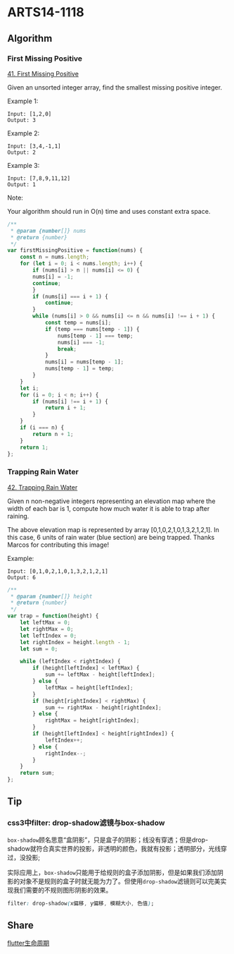# ARTS14-1118

## Algorithm

### First Missing Positive

[41. First Missing Positive](https://leetcode-cn.com/problems/first-Missing-positive/)

Given an unsorted integer array, find the smallest missing positive integer.

Example 1:

    Input: [1,2,0]
    Output: 3

Example 2:

    Input: [3,4,-1,1]
    Output: 2

Example 3:

    Input: [7,8,9,11,12]
    Output: 1

Note:

Your algorithm should run in O(n) time and uses constant extra space.

```javascript
/**
 * @param {number[]} nums
 * @return {number}
 */
var firstMissingPositive = function(nums) {
    const n = nums.length;
    for (let i = 0; i < nums.length; i++) {
        if (nums[i] > n || nums[i] <= 0) {
        nums[i] = -1;
        continue;
        }
        if (nums[i] === i + 1) {
            continue;
        }
        while (nums[i] > 0 && nums[i] <= n && nums[i] !== i + 1) {
            const temp = nums[i];
            if (temp === nums[temp - 1]) {
                nums[temp - 1] === temp;
                nums[i] === -1;
                break;
            }
            nums[i] = nums[temp - 1];
            nums[temp - 1] = temp;
        }
    }
    let i;
    for (i = 0; i < n; i++) {
        if (nums[i] !== i + 1) {
            return i + 1;
        }
    }
    if (i === n) {
        return n + 1;
    }
    return 1;
};
```

### Trapping Rain Water

[42. Trapping Rain Water](https://leetcode-cn.com/problems/trapping-rain-water/)

Given n non-negative integers representing an elevation map where the width of each bar is 1, compute how much water it is able to trap after raining.

The above elevation map is represented by array [0,1,0,2,1,0,1,3,2,1,2,1]. In this case, 6 units of rain water (blue section) are being trapped. Thanks Marcos for contributing this image!

Example:

    Input: [0,1,0,2,1,0,1,3,2,1,2,1]
    Output: 6

```javascript
/**
 * @param {number[]} height
 * @return {number}
 */
var trap = function(height) {
    let leftMax = 0;
    let rightMax = 0;
    let leftIndex = 0;
    let rightIndex = height.length - 1;
    let sum = 0;

    while (leftIndex < rightIndex) {
        if (height[leftIndex] < leftMax) {
            sum += leftMax - height[leftIndex];
        } else {
            leftMax = height[leftIndex];
        }
        if (height[rightIndex] < rightMax) {
            sum += rightMax - height[rightIndex];
        } else {
            rightMax = height[rightIndex];
        }
        if (height[leftIndex] < height[rightIndex]) {
            leftIndex++;
        } else {
            rightIndex--;
        }
    }
    return sum;
};
```

## Tip

### css3中filter: drop-shadow滤镜与box-shadow

`box-shadow`顾名思意“盒阴影”，只是盒子的阴影；线没有穿透；但是drop-shadow就符合真实世界的投影，非透明的颜色，我就有投影；透明部分，光线穿过，没投影;

实际应用上，`box-shadow`只能用于给规则的盒子添加阴影，但是如果我们添加阴影的对象不是规则的盒子时就无能为力了。但使用`drop-shadow`滤镜则可以完美实现我们需要的不规则图形阴影的效果。

```css
filter: drop-shadow(x偏移, y偏移, 模糊大小, 色值);
```

## Share

[flutter生命周期](https://github.com/kindboy/arts/blob/master/Share/flutter/flutter%E5%9F%BA%E7%A1%80.md)
